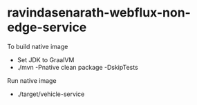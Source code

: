 # ravindasenarath-webflux-non-edge-service

To build native image
 - Set JDK to GraalVM
 - ./mvn -Pnative clean package -DskipTests
 
Run native image
 - ./target/vehicle-service
